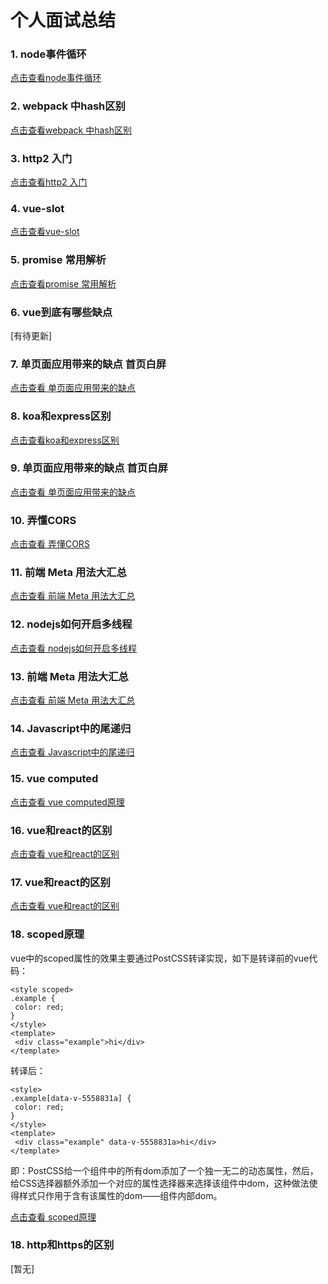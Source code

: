 # 个人面试总结

### 1. node事件循环

[点击查看node事件循环](https://www.jianshu.com/p/8cab6821bab7)

### 2. webpack 中hash区别

[点击查看webpack 中hash区别](https://www.cnblogs.com/giggle/p/9583940.html)

### 3. http2 入门

[点击查看http2 入门](https://segmentfault.com/a/1190000013589424)

### 4. vue-slot

[点击查看vue-slot](https://www.jianshu.com/p/559332a9c123)

### 5. promise 常用解析

[点击查看promise 常用解析](https://www.jianshu.com/p/1b63a13c2701)

### 6. vue到底有哪些缺点

[有待更新]

### 7. 单页面应用带来的缺点 首页白屏

[点击查看 单页面应用带来的缺点](https://blog.csdn.net/vgub158/article/details/89189591)

### 8. koa和express区别

[点击查看koa和express区别](https://www.jianshu.com/p/17e82ac53452)

### 9. 单页面应用带来的缺点 首页白屏

[点击查看 单页面应用带来的缺点](https://blog.csdn.net/vgub158/article/details/89189591)

### 10. 弄懂CORS

[点击查看 弄懂CORS](https://www.jianshu.com/p/f9c21da2c661)

### 11. 前端 Meta 用法大汇总

[点击查看 前端 Meta 用法大汇总](https://www.jianshu.com/p/850d2a209ba8)

### 12. nodejs如何开启多线程

[点击查看 nodejs如何开启多线程](https://blog.csdn.net/sanjay_f/article/details/44937443)

### 13. 前端 Meta 用法大汇总

[点击查看 前端 Meta 用法大汇总](https://www.jianshu.com/p/850d2a209ba8)

### 14. Javascript中的尾递归

[点击查看 Javascript中的尾递归](https://blog.csdn.net/tzllxya/article/details/90702660)

### 15. vue computed

[点击查看 vue computed原理](https://segmentfault.com/a/1190000016368913?utm_source=tag-newest)

### 16. vue和react的区别

[点击查看 vue和react的区别](https://www.jianshu.com/p/b7cd52868e95?from=groupmessage)

### 17. vue和react的区别

[点击查看 vue和react的区别](https://www.jianshu.com/p/b7cd52868e95?from=groupmessage)

### 18. scoped原理
vue中的scoped属性的效果主要通过PostCSS转译实现，如下是转译前的vue代码：
```
<style scoped>
.example {
 color: red;
}
</style>
<template>
 <div class="example">hi</div>
</template>
```
转译后：
```
<style>
.example[data-v-5558831a] {
 color: red;
}
</style>
<template>
 <div class="example" data-v-5558831a>hi</div>
</template>
```
即：PostCSS给一个组件中的所有dom添加了一个独一无二的动态属性，然后，给CSS选择器额外添加一个对应的属性选择器来选择该组件中dom，这种做法使得样式只作用于含有该属性的dom——组件内部dom。

[点击查看 scoped原理](https://www.jianshu.com/p/b92e2a022cd8)

### 18. http和https的区别

[暂无]